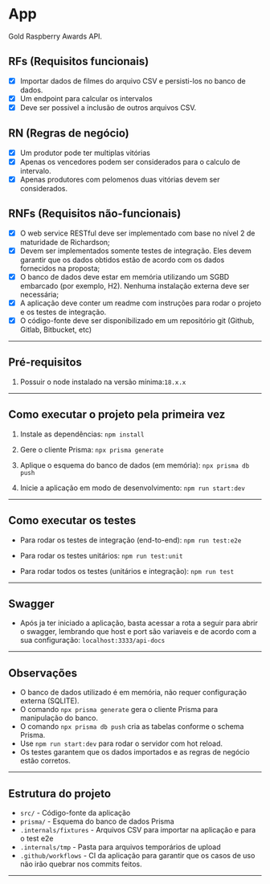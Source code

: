 # App

Gold Raspberry Awards API.

## RFs (Requisitos funcionais)
- [x] Importar dados de filmes do arquivo CSV e persisti-los no banco de dados.
- [x] Um endpoint para calcular os intervalos
- [x] Deve ser possivel a inclusão de outros arquivos CSV.

## RN (Regras de negócio)
- [x] Um produtor pode ter multiplas vitórias
- [x] Apenas os vencedores podem ser considerados para o calculo de intervalo.
- [x] Apenas produtores com pelomenos duas vitórias devem ser considerados.

## RNFs (Requisitos não-funcionais)
- [x] O web service RESTful deve ser implementado com base no nível 2 de maturidade de Richardson;
- [x] Devem ser implementados somente testes de integração. Eles devem garantir que os dados obtidos estão de acordo com os dados fornecidos na proposta;
- [x] O banco de dados deve estar em memória utilizando um SGBD embarcado (por exemplo, H2). Nenhuma instalação externa deve ser necessária;
- [x] A aplicação deve conter um readme com instruções para rodar o projeto e os testes de integração.
- [x] O código-fonte deve ser disponibilizado em um repositório git (Github, Gitlab, Bitbucket, etc)

---

## Pré-requisitos
1. Possuir o node instalado na versão mínima:```18.x.x```
---

## Como executar o projeto pela primeira vez

1. Instale as dependências:
    ```npm install```

2. Gere o cliente Prisma:
    ```npx prisma generate```

3. Aplique o esquema do banco de dados (em memória):
    ```npx prisma db push```
    
4. Inicie a aplicação em modo de desenvolvimento:
    ```npm run start:dev```

---

## Como executar os testes

- Para rodar os testes de integração (end-to-end):
    ```npm run test:e2e```

- Para rodar os testes unitários:
    ```npm run test:unit```

- Para rodar todos os testes (unitários e integração):
    ```npm run test```

---

## Swagger
- Após ja ter iniciado a aplicação, basta acessar a rota a seguir para abrir o swagger, lembrando que host e port são variaveis e de acordo com a sua configuração:
    ```localhost:3333/api-docs```

---

## Observações

- O banco de dados utilizado é em memória, não requer configuração externa (SQLITE).
- O comando `npx prisma generate` gera o cliente Prisma para manipulação do banco.
- O comando `npx prisma db push` cria as tabelas conforme o schema Prisma.
- Use `npm run start:dev` para rodar o servidor com hot reload.
- Os testes garantem que os dados importados e as regras de negócio estão corretos.

---

## Estrutura do projeto

- `src/` - Código-fonte da aplicação
- `prisma/` - Esquema do banco de dados Prisma
- `.internals/fixtures` - Arquivos CSV para importar na aplicação e para o test e2e
- `.internals/tmp` - Pasta para arquivos temporários de upload
- `.github/workflows` - CI da aplicação para garantir que os casos de uso não irão quebrar nos commits feitos.

---